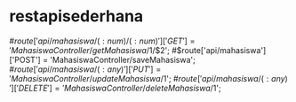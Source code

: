 # restapisederhana
#$route['api/mahasiswa/(:num)/(:num)']['GET'] = 'MahasiswaController/getMahasiswa/$1/$2';
#$route['api/mahasiswa']['POST'] = 'MahasiswaController/saveMahasiswa';
#$route['api/mahasiswa/(:any)']['PUT'] = 'MahasiswaController/updateMahasiswa/$1';
#$route['api/mahasiswa/(:any)']['DELETE'] = 'MahasiswaController/deleteMahasiswa/$1';
